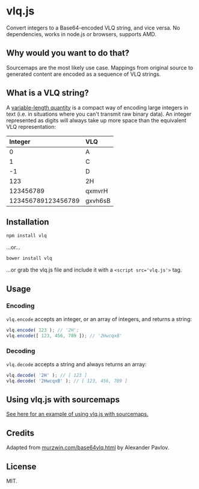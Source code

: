 # vlq.js

Convert integers to a Base64-encoded VLQ string, and vice versa. No dependencies, works in node.js or browsers, supports AMD.


## Why would you want to do that?

Sourcemaps are the most likely use case. Mappings from original source to generated content are encoded as a sequence of VLQ strings.


## What is a VLQ string?

A [variable-length quantity](http://en.wikipedia.org/wiki/Variable-length_quantity) is a compact way of encoding large integers in text (i.e. in situations where you can't transmit raw binary data). An integer represented as digits will always take up more space than the equivalent VLQ representation:

| Integer             | VLQ        |
| :------------------ | :--------- |
| 0                   | A          |
| 1                   | C          |
| -1                  | D          |
| 123                 | 2H         |
| 123456789           | qxmvrH     |
| 123456789123456789  | gxvh6sB    |


## Installation

```bash
npm install vlq
```

...or...

```bash
bower install vlq
```

...or grab the vlq.js file and include it with a `<script src='vlq.js'>` tag.


## Usage

### Encoding

`vlq.encode` accepts an integer, or an array of integers, and returns a string:

```js
vlq.encode( 123 ); // '2H';
vlq.encode([ 123, 456, 789 ]); // '2HwcqxB'
```

### Decoding

`vlq.decode` accepts a string and always returns an array:

```js
vlq.decode( '2H' ); // [ 123 ]
vlq.decode( '2HwcqxB' ); // [ 123, 456, 789 ]
```


## Using vlq.js with sourcemaps

[See here for an example of using vlq.js with sourcemaps.](https://github.com/Rich-Harris/vlq/tree/master/sourcemaps)


## Credits

Adapted from [murzwin.com/base64vlq.html](http://murzwin.com/base64vlq.html) by Alexander Pavlov.


## License

MIT.